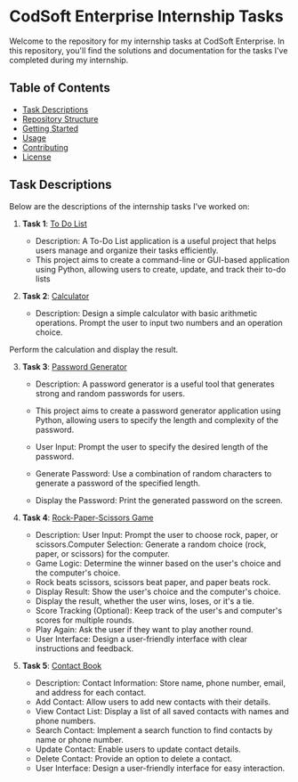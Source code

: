 # CodSoft Enterprise Internship Tasks

Welcome to the repository for my internship tasks at CodSoft Enterprise. In this repository, you'll find the solutions and documentation for the tasks I've completed during my internship.

## Table of Contents

- [Task Descriptions](#task-descriptions)
- [Repository Structure](#repository-structure)
- [Getting Started](#getting-started)
- [Usage](#usage)
- [Contributing](#contributing)
- [License](#license)

## Task Descriptions

Below are the descriptions of the internship tasks I've worked on:

1. **Task 1**: [To Do List](https://github.com/ShieldedDev/CodSoft/blob/main/To_do_list.py)
   - Description: A To-Do List application is a useful project that helps users manage and organize their tasks efficiently.
   - This project aims to create a command-line or GUI-based application using Python, allowing users to create, update, and track their to-do lists

2. **Task 2**: [Calculator](https://github.com/ShieldedDev/CodSoft/blob/main/Calculator.py)
   - Description: Design a simple calculator with basic arithmetic operations.
Prompt the user to input two numbers and an operation choice.

Perform the calculation and display the result.

3. **Task 3**: [Password Generator](https://github.com/ShieldedDev/CodSoft/blob/main/SecurePassGen.py)
   - Description: A password generator is a useful tool that generates strong and random passwords for users.

   - This project aims to create a password generator application using Python, allowing users to specify the length and complexity of the password.
   - User Input: Prompt the user to specify the desired length of the password.
   - Generate Password: Use a combination of random characters to generate a password of the specified length.
   - Display the Password: Print the generated password on the screen.

5. **Task 4**: [Rock-Paper-Scissors Game](https://github.com/ShieldedDev/CodSoft/blob/main/Rock_Paper_Scissors.py)
   - Description: User Input: Prompt the user to choose rock, paper, or scissors.Computer Selection: Generate a random choice (rock, paper, or scissors) for the computer.
   - Game Logic: Determine the winner based on the user's choice and the computer's choice.
   - Rock beats scissors, scissors beat paper, and paper beats rock.
   - Display Result: Show the user's choice and the computer's choice.
   - Display the result, whether the user wins, loses, or it's a tie.
   - Score Tracking (Optional): Keep track of the user's and computer's scores for multiple rounds.
   - Play Again: Ask the user if they want to play another round.
   - User Interface: Design a user-friendly interface with clear instructions and feedback.
     
6. **Task 5**: [Contact Book](link_to_task2.md)
   - Description: Contact Information: Store name, phone number, email, and address for each contact.
   - Add Contact: Allow users to add new contacts with their details.
   - View Contact List: Display a list of all saved contacts with names and phone numbers.
   - Search Contact: Implement a search function to find contacts by name or phone number.
   - Update Contact: Enable users to update contact details.
   - Delete Contact: Provide an option to delete a contact.
   - User Interface: Design a user-friendly interface for easy interaction.

